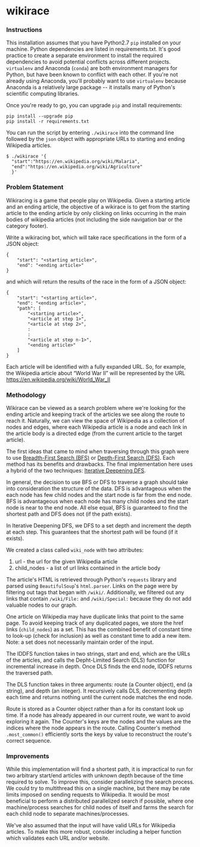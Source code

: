 # wikirace

### Instructions
This installation assumes that you have Python2.7 `pip` installed on your machine.
Python dependencies are listed in requirements.txt.
It's good practice to create a separate environment to install the required dependencies to avoid potential conflicts across different projects. `virtualenv` and Anaconda (`conda`) are both environment managers for Python, but have been known to conflict with each other. If you're not already using Anaconda, you'll probably want to use `virtualenv` because Anaconda is a relatively large package -- it installs many of Python's scientific computing libraries.

Once you're ready to go, you can upgrade `pip` and install requirements:
```
pip install --upgrade pip
pip install -r requirements.txt
```

You can run the script by entering `./wikirace` into the command line followed by the `json` object with appropriate URLs to starting and ending Wikipedia articles.
```
$ ./wikirace '{
  "start":"https://en.wikipedia.org/wiki/Malaria",
  "end":"https://en.wikipedia.org/wiki/Agriculture"
  }'
```

### Problem Statement
Wikiracing is a game that people play on Wikipedia. Given a starting article and an ending article, the objective of a wikirace is to get from the starting article to the ending article by only clicking on links occurring in the main bodies of wikipedia articles (not including the side navigation bar or the category footer).

Write a wikiracing bot, which will take race specifications in the form of a JSON object:

```
{
    "start": "<starting article>",
    "end": "<ending article>"
}
```

and which will return the results of the race in the form of a JSON object:

```
{
    "start": "<starting article>",
    "end": "<ending article>",
    "path": [
        "<starting article>",
        "<article at step 1>",
        "<article at step 2>",
        :
        :
        "<article at step n-1>",
        "<ending article>"
    ]
}
```

Each article will be identified with a fully expanded URL. So, for example, the Wikipedia article about “World War II” will be represented by the URL https://en.wikipedia.org/wiki/World_War_II

### Methodology
Wikirace can be viewed as a search problem where we're looking for the ending article and keeping track of the articles we see along the route to reach it. Naturally, we can view the space of Wikipedia as a collection of nodes and edges, where each Wikipedia article is a node and each link in the article body is a directed edge (from the current article to the target article).

The first ideas that came to mind when traversing through this graph were to use [Breadth-First Search (BFS)](https://en.wikipedia.org/wiki/Breadth-first_search) or [Depth-First Search (DFS)](https://en.wikipedia.org/wiki/Depth-first_search). Each method has its benefits and drawbacks. The final implementation here uses a hybrid of the two techniques: [Iterative Deepening DFS](https://en.wikipedia.org/wiki/Iterative_deepening_depth-first_search).

In general, the decision to use BFS or DFS to traverse a graph should take into consideration the structure of the data. DFS is advantageous when the each node has few child nodes and the start node is far from the end node. BFS is advantageous when each node has many child nodes and the start node is near to the end node. All else equal, BFS is guaranteed to find the shortest path and DFS does not (if the path exists).

In Iterative Deepening DFS, we DFS to a set depth and increment the depth at each step. This guarantees that the shortest path will be found (if it exists).

We created a class called `wiki_node` with two attributes:
1. url - the url for the given Wikipedia article
2. child_nodes - a list of url links contained in the article body

The article's HTML is retrieved through Python's `requests` library and parsed using `BeautifulSoup`'s `html.parser`. Links on the page were by filtering out tags that began with `/wiki/`. Additionally, we filtered out any links that contain `/wiki/File:` and `/wiki/Special:` because they do not add valuable nodes to our graph.

One article on Wikipedia may have duplicate links that point to the same page. To avoid keeping track of any duplicated pages, we store the href links (`child_nodes`) as a set. This has the combined benefit of constant time to look-up (check for inclusion) as well as constant time to add a new item. Note: a set does not necessarily maintain order of the input.

The IDDFS function takes in two strings, start and end, which are the URLs of the articles, and calls the Depht-Limited Search (DLS) function for incremental increase in depth. Once DLS finds the end node, IDDFS returns the traversed path.

The DLS function takes in three arguments: route (a Counter object), end (a string), and depth (an integer). It recursively calls DLS, decrementing depth each time and returns nothing until the current node matches the end node.

Route is stored as a Counter object rather than a for its constant look up time. If a node has already appeared in our current route, we want to avoid exploring it again. The Counter's keys are the nodes and the values are the indices where the node appears in the route. Calling Counter's method `.most_common()` efficiently sorts the keys by value to reconstruct the route's correct sequence.


### Improvements
While this implementation will find a shortest path, it is impractical to run for two arbitrary start/end articles with unknown depth because of the time required to solve. To improve this, consider parallelizing the search process. We could try to multithread this on a single machine, but there may be rate limits imposed on sending requests to Wikipedia. It would be most beneficial to perform a distributed parallelized search if possible, where one machine/process searches for child nodes of itself and farms the search for each child node to separate machines/processes.

We've also assumed that the input will have valid URLs for Wikipedia articles. To make this more robust, consider including a helper function which validates each URL and/or website.
